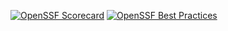 [![OpenSSF Scorecard](https://api.securityscorecards.dev/projects/github.com/Thaliavch/website/badge)](https://securityscorecards.dev/viewer/?uri=github.com/Thaliavch/website)
[![OpenSSF Best Practices](https://www.bestpractices.dev/projects/8584/badge)](https://www.bestpractices.dev/projects/8584)
